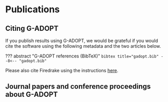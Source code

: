 # Publications

## Citing G-ADOPT 

If you publish results using G-ADOPT, we would be grateful if you would cite the software using the following metadata and the two articles below.

??? abstract "G-ADOPT references (BibTeX)"
    ``` bibtex title="gadopt.bib"
    --8<-- "gadopt.bib"
    ```

Please also cite Firedrake using the instructions [here](https://www.firedrakeproject.org/citing.html).


## Journal papers and conference proceedings about G-ADOPT

<script src="https://bibbase.org/show?bib=https://bibbase.org/network/files/zhofWTSihyTEbzR8W&jsonp=1"></script>


<!---
Add the below in when we have some applications...

## Journal papers and conference proceedings using G-ADOPT

<script src="https://bibbase.org/show?bib=https://bibbase.org/network/files/xiRp977Pw7zBtg5Ma&jsonp=1"></script>

--->
